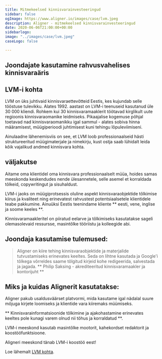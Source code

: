 ```yaml
---
title: Mitmekeelsed kinnisvarainvesteeringud
sidebar: false
ogImage: https://www.aligner.io/images/case/lvm.jpeg
description: Aligner - mitmekeelsed kinnisvarainvesteeringud
date: 2020-06-06T21:00:00+00:00
sidebarlogo: 
image: "../images/case/lvm.jpeg"
caseLogo: false

---
```

## Joondajate kasutamine rahvusvahelises kinnisvaraäris

## LVM-i kohta

LVM on üks juhtivaid kinnisvaraettevõtteid Eestis, kes kujundab selle tööstuse tulevikku. Alates 1992. aastast on LVM-i teenuseid kasutanud üle 30 000 kliendi. Rohkem kui 30 kinnisvaramaaklerit töötavad kirglikult uute regioonis kinnisvaraomanike leidmiseks. Pikaajalise kogemuse põhjal toetavad nad kinnisvaraomanikku igal sammul - alates sobiva hinna määramisest, müügiperioodi juhtimisest kuni tehingu lõpuleviimiseni.

Ainulaadne lähenemisviis on see, et LVM loob professionaalseid hästi struktureeritud müügimaterjale ja nimekirju, kust ostja saab lühidalt leida kõik vajalikud andmed kinnisvara kohta.

## väljakutse

Aitame oma klientidel oma kinnisvara professionaalselt müüa, hoides samas meeskonda keskendudes nende ülesannetele, selle asemel et korraldada tõlkeid, copywritingut ja sisuhaldust.

LVM-i jaoks on müügiprotsessis oluline aspekt kinnisvaraobjektide tõlkimise kiirus ja kvaliteet ning erinevatest rahvustest potentsiaalsetele klientidele teabe pakkumine. Ainuüksi Eestis teenindame kliente ** eesti, vene, inglise ja soome keeles **.

Kinnisvaramaakleritel on piiratud eelarve ja tõlkimiseks kasutatakse sageli olemasolevaid ressursse, masintõlke tööriistu ja kolleegide abi.

## Joondaja kasutamise tulemused:

> Aligner on kiire tehing kinnisvaraobjektide ja materjalide tutvustamiseks erinevates keeltes. Seda on lihtne kasutada ja Google'i tõlkega võrreldes saame tõlgitud kirjeid kohe redigeerida, salvestada ja jagada. ** Philip Saksing - akrediteeritud kinnisvaramaakler ja kontorijuht **

## Miks ja kuidas Alignerit kasutatakse:

Aligner pakub usaldusväärset platvormi, mida kasutame igal nädalal suure mõjuga kirjete loomiseks ja klientide vara kiiremaks müümiseks.

** Kinnisvarainformatsioonide tõlkimine ja ajakohastamine erinevates keeltes pole kunagi varem olnud nii tõhus ja korraldatud **.

LVM-i meeskond kasutab masintõlke mootorit, kahekordset redaktorit ja koostööfunktsioone.

Aligneri meeskond tänab LVM-i koostöö eest!

Loe lähemalt [LVM kohta](https://lvm.ee/ "LVM").